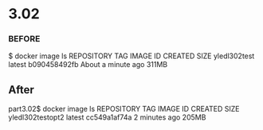# 3.02

### BEFORE
$ docker image ls
REPOSITORY                              TAG                 IMAGE ID            CREATED              SIZE
yledl302test                            latest              b090458492fb        About a minute ago   311MB

## After
part3.02$ docker image ls
REPOSITORY                              TAG                 IMAGE ID            CREATED             SIZE
yledl302testopt2                        latest              cc549a1af74a        2 minutes ago       205MB
